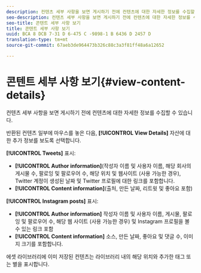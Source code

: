 ```yaml
---
description: 컨텐츠 세부 사항을 보면 게시하기 전에 컨텐츠에 대한 자세한 정보를 수집할 수 있습니다.
seo-description: 컨텐츠 세부 사항을 보면 게시하기 전에 컨텐츠에 대한 자세한 정보를 수집할 수 있습니다.
seo-title: 콘텐트 세부 사항 보기
title: 콘텐트 세부 사항 보기
uuid: BCA 8 DCB 7-31 D 6-475 C -9898-1 B 6436 D 2457 D
translation-type: tm+mt
source-git-commit: 67aeb3de964473b326c88c3a3f81ff48a6a12652

---
```



# 콘텐트 세부 사항 보기{#view-content-details}

컨텐츠 세부 사항을 보면 게시하기 전에 컨텐츠에 대한 자세한 정보를 수집할 수 있습니다.

반환된 컨텐츠 일부에 마우스를 놓은 다음, **[!UICONTROL View Details]** 자산에 대한 추가 정보를 보도록 선택합니다.

**[!UICONTROL Tweets]** 표시:

* **[!UICONTROL Author information]**(작성자 이름 및 사용자 이름, 해당 회사의 게시물 수, 팔로잉 및 팔로우어 수, 해당 위치 및 웹사이트 (사용 가능한 경우), Twitter 계정이 생성된 날짜 및 Twitter 프로필에 대한 링크를 포함합니다.
* **[!UICONTROL Content information]**(출처, 만든 날짜, 리트윗 및 좋아요 포함)

**[!UICONTROL Instagram posts]** 표시:

* **[!UICONTROL Author information]** 작성자 이름 및 사용자 이름, 게시물, 팔로잉 및 팔로우어 수, 해당 웹 사이트 (사용 가능한 경우) 및 Instagram 프로필을 볼 수 있는 링크 포함
* **[!UICONTROL Content information]** 소스, 만든 날짜, 좋아요 및 댓글 수, 이미지 크기를 포함합니다.

에셋 라이브러리에 이미 저장된 컨텐츠는 라이브러리 내의 해당 위치와 추가한 태그 또는 별을 표시합니다.
